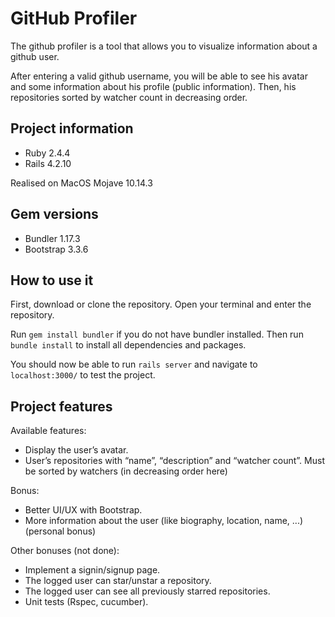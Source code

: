 # GitHub Profiler

The github profiler is a tool that allows you to visualize information about a github user.

After entering a valid github username, you will be able to see his avatar and some information about his profile (public information).
Then, his repositories sorted by watcher count in decreasing order.

## Project information

* Ruby 2.4.4
* Rails 4.2.10

Realised on MacOS Mojave 10.14.3

## Gem versions

* Bundler 1.17.3
* Bootstrap 3.3.6

## How to use it

First, download or clone the repository.
Open your terminal and enter the repository.

Run `gem install bundler` if you do not have bundler installed.
Then run `bundle install` to install all dependencies and packages.

You should now be able to run `rails server` and navigate to `localhost:3000/` to test the project.

## Project features

Available features:

* Display the user’s avatar.
* User’s repositories with “name”, “description” and “watcher count”. Must be sorted by watchers (in decreasing order here)

Bonus:
* Better UI/UX with Bootstrap.
* More information about the user (like biography, location, name, ...) (personal bonus)

Other bonuses (not done):

* Implement a signin/signup page.
* The logged user can star/unstar a repository.
* The logged user can see all previously starred repositories.
* Unit tests (Rspec, cucumber).

